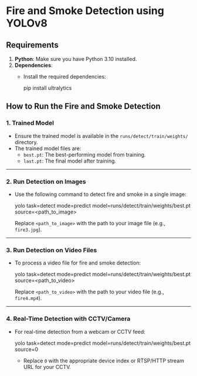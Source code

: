 # Fire and Smoke Detection using YOLOv8

## Requirements

1. **Python**: Make sure you have Python 3.10 installed.
2. **Dependencies**:
   - Install the required dependencies:

     pip install ultralytics

## How to Run the Fire and Smoke Detection

### 1. **Trained Model**
   - Ensure the trained model is available in the `runs/detect/train/weights/` directory.
   - The trained model files are:
     - `best.pt`: The best-performing model from training.
     - `last.pt`: The final model after training.

---

### 2. **Run Detection on Images**
   - Use the following command to detect fire and smoke in a single image:

     yolo task=detect mode=predict model=runs/detect/train/weights/best.pt source=<path_to_image>

     Replace `<path_to_image>` with the path to your image file (e.g., `fire3.jpg`).

---

### 3. **Run Detection on Video Files**
   - To process a video file for fire and smoke detection:

     yolo task=detect mode=predict model=runs/detect/train/weights/best.pt source=<path_to_video>

     Replace `<path_to_video>` with the path to your video file (e.g., `fire4.mp4`).

---

### 4. **Real-Time Detection with CCTV/Camera**
   - For real-time detection from a webcam or CCTV feed:

     yolo task=detect mode=predict model=runs/detect/train/weights/best.pt source=0

     - Replace `0` with the appropriate device index or RTSP/HTTP stream URL for your CCTV.

